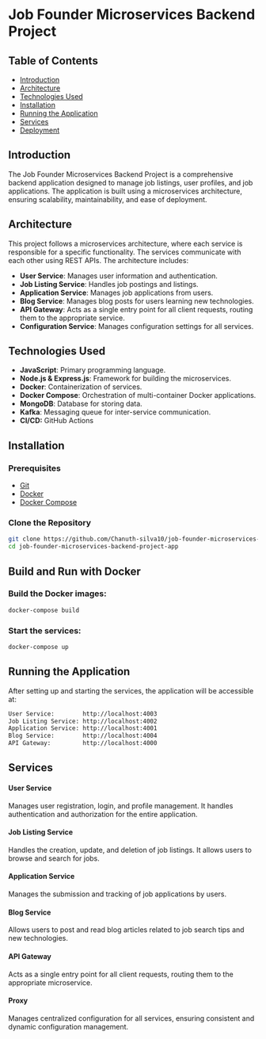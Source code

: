 # Job Founder Microservices Backend Project

## Table of Contents
- [Introduction](#introduction)
- [Architecture](#architecture)
- [Technologies Used](#technologies-used)
- [Installation](#installation)
- [Running the Application](#running-the-application)
- [Services](#services)
- [Deployment](#deployment)

## Introduction
The Job Founder Microservices Backend Project is a comprehensive backend application designed to manage job listings, user profiles, and job applications. The application is built using a microservices architecture, ensuring scalability, maintainability, and ease of deployment.

## Architecture
This project follows a microservices architecture, where each service is responsible for a specific functionality. The services communicate with each other using REST APIs. The architecture includes:
- **User Service**: Manages user information and authentication.
- **Job Listing Service**: Handles job postings and listings.
- **Application Service**: Manages job applications from users.
- **Blog Service**: Manages blog posts for users learning new technologies.
- **API Gateway**: Acts as a single entry point for all client requests, routing them to the appropriate service.
- **Configuration Service**: Manages configuration settings for all services.

## Technologies Used
- **JavaScript**: Primary programming language.
- **Node.js & Express.js**: Framework for building the microservices.
- **Docker**: Containerization of services.
- **Docker Compose**: Orchestration of multi-container Docker applications.
- **MongoDB**: Database for storing data.
- **Kafka**: Messaging queue for inter-service communication.
- **CI/CD:** GitHub Actions

## Installation
### Prerequisites
- [Git](https://git-scm.com/)
- [Docker](https://www.docker.com/)
- [Docker Compose](https://docs.docker.com/compose/)

### Clone the Repository
```bash
git clone https://github.com/Chanuth-silva10/job-founder-microservices-backend-project-app.git
cd job-founder-microservices-backend-project-app
```

## Build and Run with Docker
### Build the Docker images:
```bash
docker-compose build
```

### Start the services:
```bash
docker-compose up
```

## Running the Application
After setting up and starting the services, the application will be accessible at:

```bash
User Service:        http://localhost:4003
Job Listing Service: http://localhost:4002
Application Service: http://localhost:4001
Blog Service:        http://localhost:4004
API Gateway:         http://localhost:4000
```

## Services
#### User Service
Manages user registration, login, and profile management. It handles authentication and authorization for the entire application.

#### Job Listing Service
Handles the creation, update, and deletion of job listings. It allows users to browse and search for jobs.

#### Application Service
Manages the submission and tracking of job applications by users.

#### Blog Service
Allows users to post and read blog articles related to job search tips and new technologies.

#### API Gateway
Acts as a single entry point for all client requests, routing them to the appropriate microservice.

#### Proxy
Manages centralized configuration for all services, ensuring consistent and dynamic configuration management.
